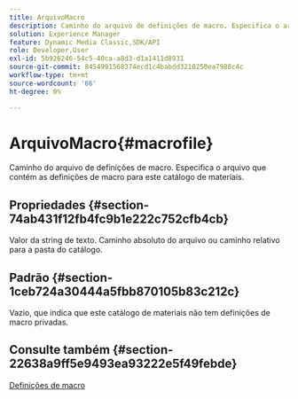 ```yaml
---
title: ArquivoMacro
description: Caminho do arquivo de definições de macro. Especifica o arquivo que contém as definições de macro para este catálogo de materiais.
solution: Experience Manager
feature: Dynamic Media Classic,SDK/API
role: Developer,User
exl-id: 5b926246-54c5-40ca-a8d3-d1a1411d8931
source-git-commit: 8454991568374ecd1c4babdd3210250ea7988c4c
workflow-type: tm+mt
source-wordcount: '66'
ht-degree: 0%

---
```


# ArquivoMacro{#macrofile}

Caminho do arquivo de definições de macro. Especifica o arquivo que contém as definições de macro para este catálogo de materiais.

## Propriedades {#section-74ab431f12fb4fc9b1e222c752cfb4cb}

Valor da string de texto. Caminho absoluto do arquivo ou caminho relativo para a pasta do catálogo.

## Padrão {#section-1ceb724a30444a5fbb870105b83c212c}

Vazio, que indica que este catálogo de materiais não tem definições de macro privadas.

## Consulte também {#section-22638a9ff5e9493ea93222e5f49febde}

[Definições de macro](../../../../../ir-api/material-cat/image-rendering-api-ref/c-ir-material-catalog/c-ir-macro-definition-reference/c-ir-macro-definition-reference.md#concept-477b77fa187147bfa55fa67134d4a453)
